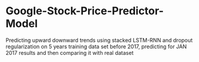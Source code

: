 # Google-Stock-Price-Predictor-Model
Predicting upward downward trends using stacked LSTM-RNN and dropout regularization on 5 years training data set before 2017, predicting for JAN 2017 results and then comparing it with real dataset 
